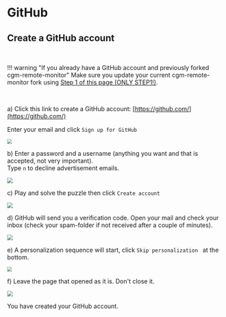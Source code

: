 # GitHub

## Create a GitHub account

</br>

!!! warning "If you already have a GitHub account and previously forked cgm-remote-monitor"
    Make sure you update your current cgm-remote-monitor fork using [Step 1 of this page (ONLY STEP1!)](../../update/update/#step1-update-your-repository-in-github).



</br>

a) Click this link to create a GitHub account: [https://github.com/](https://github.com/)  

Enter your email and click `Sign up for GitHub`

<img src="../../../nightscout/img/NewNS00a.png" style="zoom:70%;" />

</br>

b) Enter a password and a username (anything you want and that is accepted, not very important).  
     Type `n` to decline advertisement emails.

<img src="../../../nightscout/img/NewNS00.png" style="zoom:80%;" />

</br>

c) Play and solve the puzzle then click `Create account`

<img src="../../../nightscout/img/NewNS01.png" style="zoom:80%;" />

</br>

d)  GitHub will send you a verification code. Open your mail and check your inbox (check your spam-folder if not received after a couple of minutes).

<img src="../../../nightscout/img/NewNS02.png" style="zoom:80%;" />

</br>

e) A personalization sequence will start, click `Skip personalization ` at the bottom.

<img src="../../../nightscout/img/NewNS03.png" style="zoom:70%;" />

</br>

f) Leave the page that opened as it is. Don't close it.

<img src="../../../nightscout/img/NewNS04.png" style="zoom:80%;" />

</br>

You have created your GitHub account.

</br>

